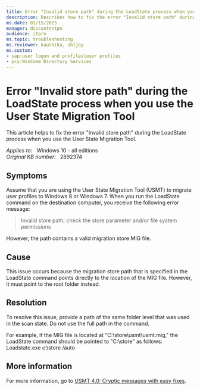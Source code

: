 ```yaml
---
title: Error "Invalid store path" during the LoadState process when you use the User State Migration Tool
description: Describes how to fix the error "Invalid store path" during the LoadState process when you use the User State Migration Tool
ms.date: 01/15/2025
manager: dcscontentpm
audience: itpro
ms.topic: troubleshooting
ms.reviewer: kaushika, shijoy
ms.custom:
- sap:user logon and profiles\user profiles
- pcy:WinComm Directory Services
---
```

# Error "Invalid store path" during the LoadState process when you use the User State Migration Tool

This article helps to fix the error "Invalid store path" during the LoadState process when you use the User State Migration Tool.

_Applies to:_ &nbsp; Windows 10 - all editions  
_Original KB number:_ &nbsp; 2892374

## Symptoms

Assume that you are using the User State Migration Tool (USMT) to migrate user profiles to Windows 8 or Windows 7. When you run the LoadState command on the destination computer, you receive the following error message:  
>Invalid store path; check the store parameter and/or file system permissions  

However, the path contains a valid migration store MIG file. 

## Cause

This issue occurs because the migration store path that is specified in the LoadState command points directly to the location of the MIG file. However, it must point to the root folder instead.

## Resolution

To resolve this issue, provide a path of the same folder level that was used in the scan state. Do not use the full path in the command. 

For example, if the MIG file is located at "C:\store\usmt\usmt.mig," the LoadState command should be pointed to "C:\store" as follows: Loadstate.exe c:\store /auto 

## More information

For more information, go to [USMT 4.0: Cryptic messages with easy fixes](https://blogs.technet.com/b/askds/archive/2010/03/01/usmt-4-0-cryptic-messages-with-easy-fixes.aspx).
